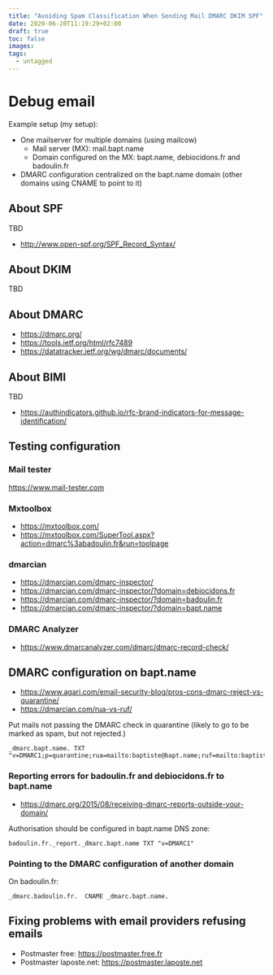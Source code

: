 ```yaml
---
title: "Avoiding Spam Classification When Sending Mail DMARC DKIM SPF"
date: 2020-06-20T11:19:29+02:00
draft: true
toc: false
images:
tags:
  - untagged
---
```


# Debug email

Example setup (my setup):

- One mailserver for multiple domains (using mailcow)
  - Mail server (MX): mail.bapt.name
  - Domain configured on the MX: bapt.name, debiocidons.fr and badoulin.fr
- DMARC configuration centralized on the bapt.name domain (other domains using CNAME to point to it)

## About SPF

TBD

- http://www.open-spf.org/SPF_Record_Syntax/

## About DKIM

TBD

## About DMARC

- https://dmarc.org/
- https://tools.ietf.org/html/rfc7489
- https://datatracker.ietf.org/wg/dmarc/documents/

## About BIMI

TBD

- https://authindicators.github.io/rfc-brand-indicators-for-message-identification/

## Testing configuration

### Mail tester

https://www.mail-tester.com

### Mxtoolbox

- https://mxtoolbox.com/
- https://mxtoolbox.com/SuperTool.aspx?action=dmarc%3abadoulin.fr&run=toolpage

### dmarcian

- https://dmarcian.com/dmarc-inspector/
- https://dmarcian.com/dmarc-inspector/?domain=debiocidons.fr
- https://dmarcian.com/dmarc-inspector/?domain=badoulin.fr
- https://dmarcian.com/dmarc-inspector/?domain=bapt.name

### DMARC Analyzer

- https://www.dmarcanalyzer.com/dmarc/dmarc-record-check/

## DMARC configuration on bapt.name

- https://www.agari.com/email-security-blog/pros-cons-dmarc-reject-vs-quarantine/
- https://dmarcian.com/rua-vs-ruf/

Put mails not passing the DMARC check in quarantine (likely to go to be marked as spam, but not rejected.)

```dns
_dmarc.bapt.name. TXT "v=DMARC1;p=quarantine;rua=mailto:baptiste@bapt.name;ruf=mailto:baptiste@bapt.name;"
```

### Reporting errors for badoulin.fr and debiocidons.fr to bapt.name

- https://dmarc.org/2015/08/receiving-dmarc-reports-outside-your-domain/

Authorisation should be configured in bapt.name DNS zone:

```dns
badoulin.fr._report._dmarc.bapt.name TXT "v=DMARC1"
```

### Pointing to the DMARC configuration of another domain

On badoulin.fr:


```dns
_dmarc.badoulin.fr.  CNAME _dmarc.bapt.name.
```

## Fixing problems with email providers refusing emails

- Postmaster free: https://postmaster.free.fr
- Postmaster laposte.net: https://postmaster.laposte.net
